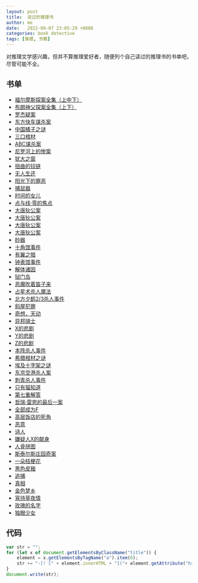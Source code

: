 ```yaml
---
layout: post
title:  读过的推理书
author: me
date:   2022-09-07 23:05:29 +0800
categories: book detective
tags: [推理, 书籍]
---
```


对推理文学感兴趣，但并不算推理爱好者，随便列个自己读过的推理书的书单吧，尽管可能不全。

## 书单
- [ 福尔摩斯探案全集（上中下） ](https://book.douban.com/subject/1040211/)
- [ 布朗神父探案全集（上下） ](https://book.douban.com/subject/3035311/)
- [ 罗杰疑案 ](https://book.douban.com/subject/1807516/)
- [ 东方快车谋杀案 ](https://book.douban.com/subject/1827374/)
- [ 中国橘子之谜 ](https://book.douban.com/subject/23778063/)
- [ 三口棺材 ](https://book.douban.com/subject/30324991/)
- [ ABC谋杀案 ](https://book.douban.com/subject/1903164/)
- [ 尼罗河上的惨案 ](https://book.douban.com/subject/1818347/)
- [ 犹大之窗 ](https://book.douban.com/subject/30441962/)
- [ 扭曲的铰链 ](https://book.douban.com/subject/30323994/)
- [ 无人生还 ](https://book.douban.com/subject/3006581/)
- [ 阳光下的罪恶 ](https://book.douban.com/subject/1805514/)
- [ 捕鼠器 ](https://book.douban.com/subject/10539805/)
- [ 时间的女儿 ](https://book.douban.com/subject/19977987/)
- [ 点与线·零的焦点 ](https://book.douban.com/subject/2335749/)
- [ 大唐狄公案 ](https://book.douban.com/subject/1755295/)
- [ 大唐狄公案 ](https://book.douban.com/subject/1755293/)
- [ 大唐狄公案 ](https://book.douban.com/subject/1755300/)
- [ 大唐狄公案 ](https://book.douban.com/subject/1755296/)
- [ 砂器 ](https://book.douban.com/subject/2119536/)
- [ 十角馆事件 ](https://book.douban.com/subject/26771717/)
- [ 有翼之暗 ](https://book.douban.com/subject/25892396/)
- [ 钟表馆事件 ](https://book.douban.com/subject/25848819/)
- [ 解体诸因 ](https://book.douban.com/subject/4277347/)
- [ 狱门岛 ](https://book.douban.com/subject/11614712/)
- [ 恶魔吹着笛子来 ](https://book.douban.com/subject/11597271/)
- [ 占星术杀人魔法 ](https://book.douban.com/subject/3187737/)
- [ 北方夕鹤2/3杀人事件 ](https://book.douban.com/subject/20468727/)
- [ 斜屋犯罪 ](https://book.douban.com/subject/3187750/)
- [ 奇想，天动 ](https://book.douban.com/subject/23780806/)
- [ 异邦骑士 ](https://book.douban.com/subject/3615048/)
- [ X的悲剧 ](https://book.douban.com/subject/3347997/)
- [ Y的悲剧 ](https://book.douban.com/subject/3348010/)
- [ Z的悲剧 ](https://book.douban.com/subject/3348024/)
- [ 本阵杀人事件 ](https://book.douban.com/subject/11528304/)
- [ 希腊棺材之谜 ](https://book.douban.com/subject/3112726/)
- [ 埃及十字架之谜 ](https://book.douban.com/subject/26808302/)
- [ 东京空港杀人案 ](https://book.douban.com/subject/2027672/)
- [ 刺青杀人事件 ](https://book.douban.com/subject/10518843/)
- [ 只有猫知道 ](https://book.douban.com/subject/6712851/)
- [ 第七重解答 ](https://book.douban.com/subject/4140380/)
- [ 哲瑞·雷恩的最后一案 ](https://book.douban.com/subject/26915347/)
- [ 全部成为F ](https://book.douban.com/subject/4836934/)
- [ 高层饭店的死角 ](https://book.douban.com/subject/2257354/)
- [ 恶意 ](https://book.douban.com/subject/3646172/)
- [ 诗人 ](https://book.douban.com/subject/1948429/)
- [ 嫌疑人X的献身 ](https://book.douban.com/subject/3211779/)
- [ 人骨拼图 ](https://book.douban.com/subject/5480973/)
- [ 斯泰尔斯庄园奇案 ](https://book.douban.com/subject/1946666/)
- [ 一朵桔梗花 ](https://book.douban.com/subject/5269222/)
- [ 黑色皮箱 ](https://book.douban.com/subject/10549915/)
- [ 追捕 ](https://book.douban.com/subject/25786883/)
- [ 真相 ](https://book.douban.com/subject/6019121/)
- [ 金色梦乡 ](https://book.douban.com/subject/5038409/)
- [ 宵待草夜情 ](https://book.douban.com/subject/26367367/)
- [ 玫瑰的名字 ](https://book.douban.com/subject/3836566/)
- [ 独眼少女 ](https://book.douban.com/subject/25918073/)

## 代码
```javascript
var str = "";
for (let x of document.getElementsByClassName("title")) {
    element = x.getElementsByTagName("a").item(0);
    str += "-[! [" + element.innerHTML + "]("+ element.getAttribute("href") +")]("++")<br>";
}
document.write(str);
```
